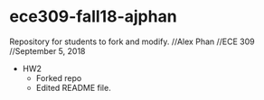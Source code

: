 # ece309-fall18-ajphan
Repository for students to fork and modify.
//Alex Phan
//ECE 309
//September 5, 2018

* HW2
  * Forked repo
  * Edited README file.
